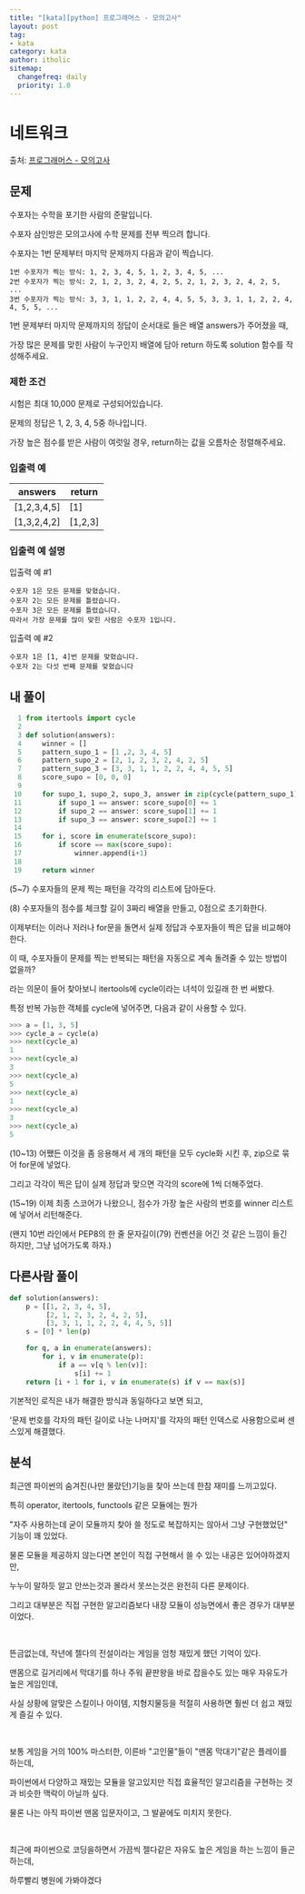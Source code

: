 ```yaml
---
title: "[kata][python] 프로그래머스 - 모의고사"
layout: post
tag:
- kata
category: kata
author: itholic
sitemap:
  changefreq: daily
  priority: 1.0
---
```


# 네트워크

출처: <a href="https://programmers.co.kr/learn/courses/30/lessons/42840" target="_blank">프로그래머스 - 모의고사</a>

## 문제

수포자는 수학을 포기한 사람의 준말입니다.

수포자 삼인방은 모의고사에 수학 문제를 전부 찍으려 합니다.

수포자는 1번 문제부터 마지막 문제까지 다음과 같이 찍습니다.

```
1번 수포자가 찍는 방식: 1, 2, 3, 4, 5, 1, 2, 3, 4, 5, ...
2번 수포자가 찍는 방식: 2, 1, 2, 3, 2, 4, 2, 5, 2, 1, 2, 3, 2, 4, 2, 5, ...
3번 수포자가 찍는 방식: 3, 3, 1, 1, 2, 2, 4, 4, 5, 5, 3, 3, 1, 1, 2, 2, 4, 4, 5, 5, ...
```

1번 문제부터 마지막 문제까지의 정답이 순서대로 들은 배열 answers가 주어졌을 때,

가장 많은 문제를 맞힌 사람이 누구인지 배열에 담아 return 하도록 solution 함수를 작성해주세요.

### 제한 조건

시험은 최대 10,000 문제로 구성되어있습니다.

문제의 정답은 1, 2, 3, 4, 5중 하나입니다.

가장 높은 점수를 받은 사람이 여럿일 경우, return하는 값을 오름차순 정렬해주세요.


### 입출력 예

| answers	 | return |
|-|-|
|[1,2,3,4,5]	|[1]|
|[1,3,2,4,2]	|[1,2,3]|


### 입출력 예 설명

입출력 예 #1
```
수포자 1은 모든 문제를 맞혔습니다.
수포자 2는 모든 문제를 틀렸습니다.
수포자 3은 모든 문제를 틀렸습니다.
따라서 가장 문제를 많이 맞힌 사람은 수포자 1입니다.
```

입출력 예 #2

```
수포자 1은 [1, 4]번 문제를 맞혔습니다.
수포자 2는 다섯 번째 문제를 맞혔습니다
```


## 내 풀이


```python
  1 from itertools import cycle
  2
  3 def solution(answers):
  4     winner = []
  5     pattern_supo_1 = [1 ,2, 3, 4, 5]
  6     pattern_supo_2 = [2, 1, 2, 3, 2, 4, 2, 5]
  7     pattern_supo_3 = [3, 3, 1, 1, 2, 2, 4, 4, 5, 5]
  8     score_supo = [0, 0, 0]
  9
 10     for supo_1, supo_2, supo_3, answer in zip(cycle(pattern_supo_1), cycle(pattern_supo_2), cycle(pattern_supo_3), answers):
 11         if supo_1 == answer: score_supo[0] += 1
 12         if supo_2 == answer: score_supo[1] += 1
 13         if supo_3 == answer: score_supo[2] += 1
 14
 15     for i, score in enumerate(score_supo):
 16         if score == max(score_supo):
 17             winner.append(i+1)
 18
 19     return winner
```

(5~7) 수포자들의 문제 찍는 패턴을 각각의 리스트에 담아둔다.

(8) 수포자들의 점수를 체크할 길이 3짜리 배열을 만들고, 0점으로 초기화한다.

이제부터는 이러나 저러나 for문을 돌면서 실제 정답과 수포자들이 찍은 답을 비교해야한다.

이 때, 수포자들이 문제를 찍는 반복되는 패턴을 자동으로 계속 돌려줄 수 있는 방법이 없을까?

라는 의문이 들어 찾아보니 itertools에 cycle이라는 녀석이 있길래 한 번 써봤다.

특정 반복 가능한 객체를 cycle에 넣어주면, 다음과 같이 사용할 수 있다.

```python
>>> a = [1, 3, 5]
>>> cycle_a = cycle(a)
>>> next(cycle_a)
1
>>> next(cycle_a)
3
>>> next(cycle_a)
5
>>> next(cycle_a)
1
>>> next(cycle_a)
3
>>> next(cycle_a)
5
```

(10~13) 어쨌든 이것을 좀 응용해서 세 개의 패턴을 모두 cycle화 시킨 후, zip으로 묶어 for문에 넣었다.

그리고 각각이 찍은 답이 실제 정답과 맞으면 각각의 score에 1씩 더해주었다.

(15~19) 이제 최종 스코어가 나왔으니, 점수가 가장 높은 사람의 번호를 winner 리스트에 넣어서 리턴해준다.

(왠지 10번 라인에서 PEP8의 한 줄 문자길이(79) 컨벤션을 어긴 것 같은 느낌이 들긴 하지만, 그냥 넘어가도록 하자.)

## 다른사람 풀이

```python
def solution(answers):
    p = [[1, 2, 3, 4, 5],
         [2, 1, 2, 3, 2, 4, 2, 5],
         [3, 3, 1, 1, 2, 2, 4, 4, 5, 5]]
    s = [0] * len(p)

    for q, a in enumerate(answers):
        for i, v in enumerate(p):
            if a == v[q % len(v)]:
                s[i] += 1
    return [i + 1 for i, v in enumerate(s) if v == max(s)]
```

기본적인 로직은 내가 해결한 방식과 동일하다고 보면 되고,

'문제 번호를 각자의 패턴 길이로 나눈 나머지'를 각자의 패턴 인덱스로 사용함으로써 센스있게 해결했다.


## 분석

최근엔 파이썬의 숨겨진(나만 몰랐던)기능을 찾아 쓰는데 한참 재미를 느끼고있다.

특히 operator, itertools, functools 같은 모듈에는 뭔가

"자주 사용하는데 굳이 모듈까지 찾아 쓸 정도로 복잡하지는 않아서 그냥 구현했었던" 기능이 꽤 있었다.

물론 모듈을 제공하지 않는다면 본인이 직접 구현해서 쓸 수 있는 내공은 있어야하겠지만,

누누이 말하듯 알고 안쓰는것과 몰라서 못쓰는것은 완전히 다른 문제이다.

그리고 대부분은 직접 구현한 알고리즘보다 내장 모듈이 성능면에서 좋은 경우가 대부분이었다.

<br/>

뜬금없는데, 작년에 젤다의 전설이라는 게임을 엄청 재밌게 했던 기억이 있다.

맨몸으로 길거리에서 막대기를 하나 주워 끝판왕을 바로 잡을수도 있는 매우 자유도가 높은 게임인데,

사실 상황에 알맞은 스킬이나 아이템, 지형지물등을 적절히 사용하면 훨씬 더 쉽고 재밌게 즐길 수 있다.

<br/>

보통 게임을 거의 100% 마스터한, 이른바 "고인물"들이 "맨몸 막대기"같은 플레이를 하는데,

파이썬에서 다양하고 재밌는 모듈을 알고있지만 직접 효율적인 알고리즘을 구현하는 것과 비슷한 맥락이 아닐까 싶다.

물론 나는 아직 파이썬 맨몸 입문자이고, 그 발끝에도 미치지 못한다.

<br/>

최근에 파이썬으로 코딩을하면서 가끔씩 젤다같은 자유도 높은 게임을 하는 느낌이 들곤 하는데,

하루빨리 병원에 가봐야겠다